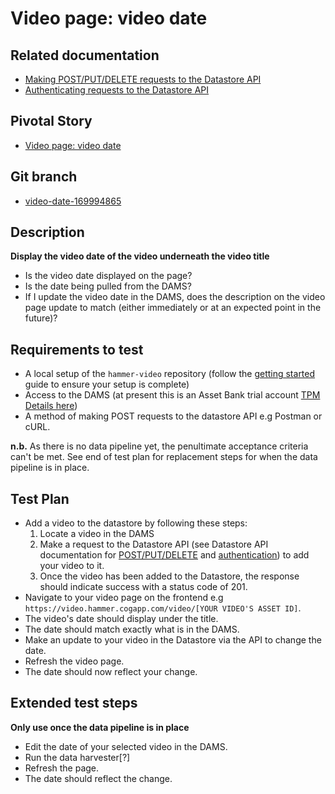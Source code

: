<!-- Generate a new file using -->
<!-- sed -e "s/\Video page: video date/My story/" -e "s/\169994865/156128780/" -e "s/\video-date-169994865/`git_current_branch`/g" template.md | tee "`git_current_branch`.md" -->

# Video page: video date

## Related documentation
- [Making POST/PUT/DELETE requests to the Datastore API](https://github.com/HammerMuseum/hammer-datastore/blob/video-endpoint-170053908/docs/api.md#CRUD)
- [Authenticating requests to the Datastore API](https://github.com/HammerMuseum/hammer-datastore/blob/video-endpoint-170053908/docs/api.md#Authentication)

## Pivotal Story

* [Video page: video date](https://www.pivotaltracker.com/story/show/169994865)

## Git branch

* [video-date-169994865](https://github.com/HammerMuseum/hammer-video/tree/video-date-169994865)

## Description

**Display the video date of the video underneath the video title**

- Is the video date displayed on the page?
- Is the date being pulled from the DAMS?
- If I update the video date in the DAMS, does the description on the video page update to match (either immediately or at an expected point in the future)?

## Requirements to test
- A local setup of the `hammer-video` repository (follow the [getting started](../../README.md) guide to ensure your setup is complete)
- Access to the DAMS (at present this is an Asset Bank trial account [TPM Details here](http://tpm.office.cogapp.com/index.php/pwd/view/649))
- A method of making POST requests to the datastore API e.g Postman or cURL.

**n.b.** As there is no data pipeline yet, the penultimate acceptance criteria can't be met. See end of test plan for replacement steps for when the data pipeline is in place.

## Test Plan
- Add a video to the datastore by following these steps:
    1. Locate a video in the DAMS
    2. Make a request to the Datastore API (see Datastore API documentation for [POST/PUT/DELETE](https://github.com/HammerMuseum/hammer-datastore/blob/master/docs/api.md#CRUD) and [authentication](https://github.com/HammerMuseum/hammer-datastore/blob/master/docs/api.md#Authentication)) to add your video to it.
    3. Once the video has been added to the Datastore, the response should indicate success with a status code of 201.
- Navigate to your video page on the frontend e.g `https://video.hammer.cogapp.com/video/[YOUR VIDEO'S ASSET ID]`.
- The video's date should display under the title.
- The date should match exactly what is in the DAMS.
- Make an update to your video in the Datastore via the API to change the date.
- Refresh the video page.
- The date should now reflect your change.


## Extended test steps
**Only use once the data pipeline is in place**
- Edit the date of your selected video in the DAMS.
- Run the data harvester[?]
- Refresh the page.
- The date should reflect the change.
